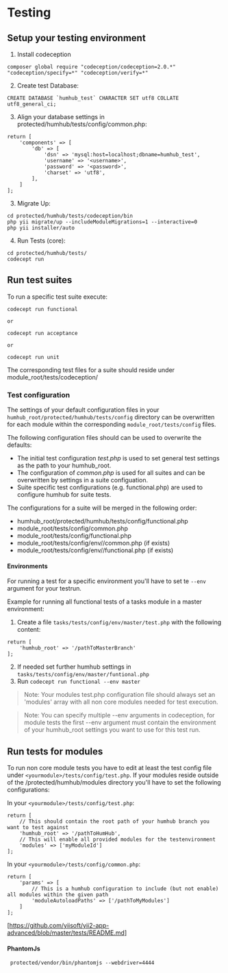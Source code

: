 Testing
====================

## Setup your testing environment

1. Install codeception

```
composer global require "codeception/codeception=2.0.*" "codeception/specify=*" "codeception/verify=*"
```

2. Create test Database:

```
CREATE DATABASE `humhub_test` CHARACTER SET utf8 COLLATE utf8_general_ci;
```

3. Align your database settings in protected/humhub/tests/config/common.php:

```
return [
    'components' => [
        'db' => [
            'dsn' => 'mysql:host=localhost;dbname=humhub_test',
            'username' => '<username>',
            'password' => '<password>',
            'charset' => 'utf8',
        ], 
    ]
];
```

3. Migrate Up:

```
cd protected/humhub/tests/codeception/bin
php yii migrate/up --includeModuleMigrations=1 --interactive=0
php yii installer/auto
```

4. Run Tests (core):

```
cd protected/humhub/tests/
codecept run
```

## Run test suites

To run a specific test suite execute:

```
codecept run functional

or

codecept run acceptance

or

codecept run unit
```

The corresponding test files for a suite should reside under module_root/tests/codeception/<suite>

### Test configuration

The settings of your default configuration files in your `humhub_root/protected/humhub/tests/config` directory can be overwritten for each module
within the corresponding `module_root/tests/config` files.

The following configuration files should can be used to overwrite the defaults:

 - The initial test configuration _test.php_ is used to set general test settings as the path to your humhub_root.
 - The configuration of _common.php_ is used for all suites and can be overwritten by settings in a suite configuation.
 - Suite specific test configurations (e.g. functional.php) are used to configure humhub for suite tests.

The configurations for a suite will be merged in the following order:

 - humhub_root/protected/humhub/tests/config/functional.php
 - module_root/tests/config/common.php
 - module_root/tests/config/functional.php
 - module_root/tests/config/env/<env>/common.php (if exists)
 - module_root/tests/config/env/<env>/functional.php (if exists)

#### Environments

For running a test for a specific environment you'll have to set te `--env` argument for your testrun.

Example for running all functional tests of a tasks module in a master environment:

1. Create a file `tasks/tests/config/env/master/test.php` with the following content:

```
return [
    'humhub_root' => '/pathToMasterBranch'
];
```

2. If needed set further humhub settings in `tasks/tests/config/env/master/funtional.php`
3. Run `codecept run functional --env master`

>Note: Your modules test.php configuration file should always set an 'modules' array with all non core modules needed for test execution.

>Note: You can specify multiple --env arguments in codeception, for module tests the first --env argument must contain the environment of your
humhub_root settings you want to use for this test run.

## Run tests for modules

To run non core module tests you have to edit at least the test config file under `<yourmodule>/tests/config/test.php`.
If your modules reside outside of the /protected/humhub/modules directory you'll have to set the following configurations:

In your `<yourmodule>/tests/config/test.php`:

```
return [
    // This should contain the root path of your humhub branch you want to test against
    'humhub_root' => '/pathToHumHub',
    // This will enable all provided modules for the testenvironment
    'modules' => ['myModuleId']
];
```

In your `<yourmodule>/tests/config/common.php`:

```
return [
    'params' => [
        // This is a humhub configuration to include (but not enable) all modules within the given path
        'moduleAutoloadPaths' => ['/pathToMyModules']
    ]
];
```


[https://github.com/yiisoft/yii2-app-advanced/blob/master/tests/README.md]

#### PhantomJs

```
 protected/vendor/bin/phantomjs --webdriver=4444
```